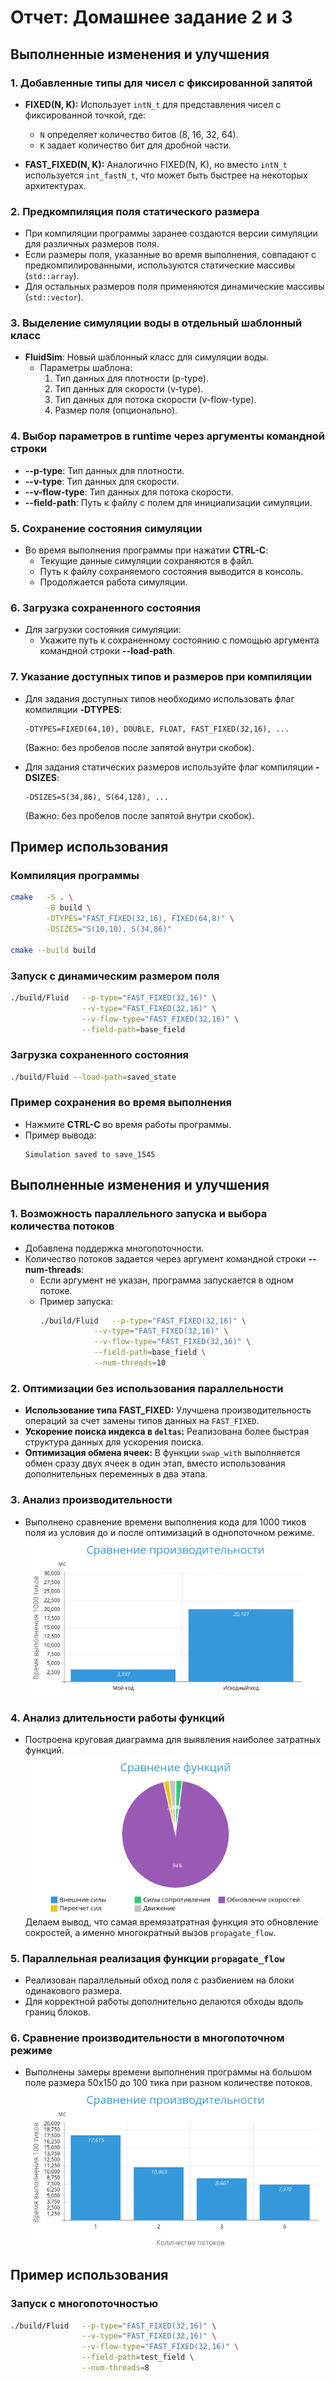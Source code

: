 # Отчет: Домашнее задание 2 и 3

## Выполненные изменения и улучшения

### 1. Добавленные типы для чисел с фиксированной запятой
- **FIXED(N, K):** 
  Использует `intN_t` для представления чисел с фиксированной точкой, где:
  - `N` определяет количество битов (8, 16, 32, 64).
  - `K` задает количество бит для дробной части.

- **FAST_FIXED(N, K):**
  Аналогично FIXED(N, K), но вместо `intN_t` используется `int_fastN_t`, что может быть быстрее на некоторых архитектурах.

### 2. Предкомпиляция поля статического размера
- При компиляции программы заранее создаются версии симуляции для различных размеров поля.
- Если размеры поля, указанные во время выполнения, совпадают с предкомпилированными, используются статические массивы (`std::array`).
- Для остальных размеров поля применяются динамические массивы (`std::vector`).

### 3. Выделение симуляции воды в отдельный шаблонный класс
- **FluidSim**: Новый шаблонный класс для симуляции воды.
  - Параметры шаблона:
    1. Тип данных для плотности (p-type).
    2. Тип данных для скорости (v-type).
    3. Тип данных для потока скорости (v-flow-type).
    4. Размер поля (опционально).

### 4. Выбор параметров в runtime через аргументы командной строки
- **--p-type**: Тип данных для плотности.
- **--v-type**: Тип данных для скорости.
- **--v-flow-type**: Тип данных для потока скорости.
- **--field-path**: Путь к файлу с полем для инициализации симуляции.

### 5. Сохранение состояния симуляции
- Во время выполнения программы при нажатии **CTRL-C**:
  - Текущие данные симуляции сохраняются в файл.
  - Путь к файлу сохраняемого состояния выводится в консоль.
  - Продолжается работа симуляции.

### 6. Загрузка сохраненного состояния
- Для загрузки состояния симуляции:
  - Укажите путь к сохраненному состоянию с помощью аргумента командной строки **--load-path**.

### 7. Указание доступных типов и размеров при компиляции
- Для задания доступных типов необходимо использовать флаг компиляции **-DTYPES**:
  ```
  -DTYPES=FIXED(64,10), DOUBLE, FLOAT, FAST_FIXED(32,16), ...
  ```
  (Важно: без пробелов после запятой внутри скобок).

- Для задания статических размеров используйте флаг компиляции **-DSIZES**:
  ```
  -DSIZES=S(34,86), S(64,128), ...
  ```
  (Важно: без пробелов после запятой внутри скобок).

## Пример использования

### Компиляция программы
```bash
cmake   -S . \
        -B build \
        -DTYPES="FAST_FIXED(32,16), FIXED(64,8)" \
        -DSIZES="S(10,10), S(34,86)"

cmake --build build
```

### Запуск с динамическим размером поля
```bash
./build/Fluid   --p-type="FAST_FIXED(32,16)" \
                --v-type="FAST_FIXED(32,16)" \
                --v-flow-type="FAST_FIXED(32,16)" \
                --field-path=base_field
```

### Загрузка сохраненного состояния
```bash
./build/Fluid --load-path=saved_state
```

### Пример сохранения во время выполнения
- Нажмите **CTRL-C** во время работы программы.
- Пример вывода:
  ```
  Simulation saved to save_1545
  ```



## Выполненные изменения и улучшения

### 1. Возможность параллельного запуска и выбора количества потоков
- Добавлена поддержка многопоточности.
- Количество потоков задается через аргумент командной строки **--num-threads**:
  - Если аргумент не указан, программа запускается в одном потоке.
  - Пример запуска:
    ```bash
    ./build/Fluid   --p-type="FAST_FIXED(32,16)" \
                --v-type="FAST_FIXED(32,16)" \
                --v-flow-type="FAST_FIXED(32,16)" \
                --field-path=base_field \
                --num-threads=10
    ```

### 2. Оптимизации без использования параллельности
- **Использование типа FAST_FIXED:**
  Улучшена производительность операций за счет замены типов данных на `FAST_FIXED`.
- **Ускорение поиска индекса в `deltas`:**
  Реализована более быстрая структура данных для ускорения поиска.
- **Оптимизация обмена ячеек:**
  В функции `swap_with` выполняется обмен сразу двух ячеек в один этап, вместо использования дополнительных переменных в два этапа.

### 3. Анализ производительности
- Выполнено сравнение времени выполнения кода для 1000 тиков поля из условия до и после оптимизаций в однопоточном режиме.
![Сравнение производительности](graphs/compare1.png)

### 4. Анализ длительности работы функций
- Построена круговая диаграмма для выявления наиболее затратных функций.
![Сравнение функций](graphs/compare_funcs.png)
Делаем вывод, что самая времязатратная функция это обновление сокростей, а именно многократный вызов `propagate_flow`.

### 5. Параллельная реализация функции `propagate_flow`
- Реализован параллельный обход поля с разбиением на блоки одинакового размера.
- Для корректной работы дополнительно делаются обходы вдоль границ блоков.

### 6. Сравнение производительности в многопоточном режиме
- Выполнены замеры времени выполнения программы на большом поле размера 50x150 до 100 тика при разном количестве потоков.
![Сравнение функций](graphs/compare_threads.png)

## Пример использования

### Запуск с многопоточностью
```bash
./build/Fluid   --p-type="FAST_FIXED(32,16)" \
                --v-type="FAST_FIXED(32,16)" \
                --v-flow-type="FAST_FIXED(32,16)" \
                --field-path=test_field \
                --num-threads=8
```